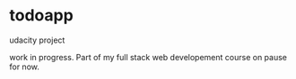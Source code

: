 # todoapp
udacity project 

work in progress.
Part of my full stack web developement course on pause for now.


